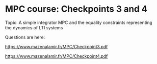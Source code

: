 # MPC course: Checkpoints 3 and 4

Topic: A simple integrator MPC and the equality constraints representing the dynamics of LTI systems

Questions are here: 

https://www.mazenalamir.fr/MPC/Checkpoint3.pdf 

https://www.mazenalamir.fr/MPC/Checkpoint4.pdf
